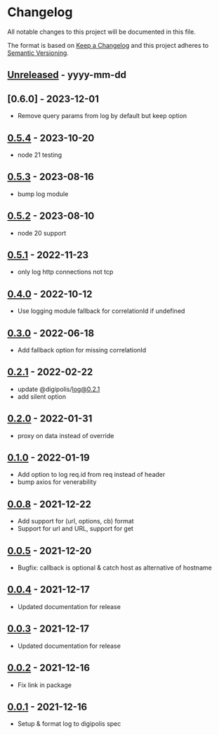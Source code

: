 # Changelog
All notable changes to this project will be documented in this file.

The format is based on [Keep a Changelog](http://keepachangelog.com/)
and this project adheres to [Semantic Versioning](http://semver.org/).

[Unreleased]: https://github.com/digipolisantwerp/request_log_module_nodejs/compare/v0.0.1...HEAD
## [Unreleased] - yyyy-mm-dd

[0.6.4]: https://github.com/digipolisantwerp/request_log_module_nodejs/tree/v0.6.0
## [0.6.0] - 2023-12-01

- Remove query params from log by default but keep option

[0.5.4]: https://github.com/digipolisantwerp/request_log_module_nodejs/tree/v0.5.4
## [0.5.4] - 2023-10-20

- node 21 testing

[0.5.3]: https://github.com/digipolisantwerp/request_log_module_nodejs/tree/v0.5.3
## [0.5.3] - 2023-08-16

- bump log module

[0.5.2]: https://github.com/digipolisantwerp/request_log_module_nodejs/tree/v0.5.2
## [0.5.2] - 2023-08-10

- node 20 support

[0.5.1]: https://github.com/digipolisantwerp/request_log_module_nodejs/tree/v0.5.1
## [0.5.1] - 2022-11-23

- only log http connections not tcp

[0.4.0]: https://github.com/digipolisantwerp/request_log_module_nodejs/tree/v0.4.0
## [0.4.0] - 2022-10-12

- Use logging module fallback for correlationId if undefined

[0.3.0]: https://github.com/digipolisantwerp/request_log_module_nodejs/tree/v0.3.0
## [0.3.0] - 2022-06-18

- Add fallback option for missing correlationId

[0.2.1]: https://github.com/digipolisantwerp/request_log_module_nodejs/tree/v0.2.1
## [0.2.1] - 2022-02-22

- update @digipolis/log@0.2.1
- add silent option

[0.2.0]: https://github.com/digipolisantwerp/request_log_module_nodejs/tree/v0.2.0
## [0.2.0] - 2022-01-31

- proxy on data instead of override

[0.1.0]: https://github.com/digipolisantwerp/request_log_module_nodejs/tree/v0.1.0
## [0.1.0] - 2022-01-19

- Add option to log req.id from req instead of header
- bump axios for venerability

[0.0.8]: https://github.com/digipolisantwerp/request_log_module_nodejs/tree/v0.0.8
## [0.0.8] - 2021-12-22

- Add support for (url, options, cb) format
- Support for url and URL, support for get

[0.0.5]: https://github.com/digipolisantwerp/request_log_module_nodejs/tree/v0.0.5
## [0.0.5] - 2021-12-20

- Bugfix: callback is optional & catch host as alternative of hostname

[0.0.4]: https://github.com/digipolisantwerp/request_log_module_nodejs/tree/v0.0.4
## [0.0.4] - 2021-12-17

- Updated documentation for release

[0.0.3]: https://github.com/digipolisantwerp/request_log_module_nodejs/tree/v0.0.3
## [0.0.3] - 2021-12-17

- Updated documentation for release

[0.0.2]: https://github.com/digipolisantwerp/request_log_module_nodejs/tree/v0.0.2
## [0.0.2] - 2021-12-16

- Fix link in package

[0.0.1]: https://github.com/digipolisantwerp/request_log_module_nodejs/tree/v0.0.1
## [0.0.1] - 2021-12-16

- Setup & format log to digipolis spec
